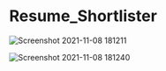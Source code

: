# Resume_Shortlister
![Screenshot 2021-11-08 181211](https://user-images.githubusercontent.com/89484385/140745079-32f2325f-88e3-44dc-9de5-4d46029bf08c.png)



![Screenshot 2021-11-08 181240](https://user-images.githubusercontent.com/89484385/140745111-292d5ebc-0131-44eb-8acb-395281276666.png)
